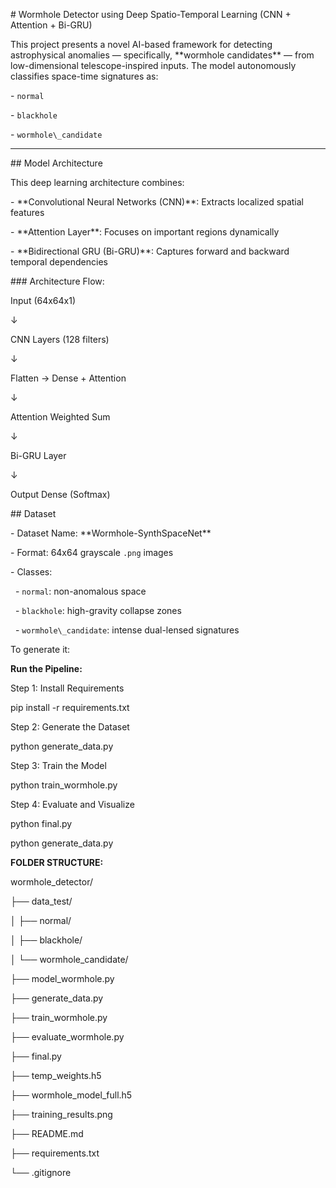 \# Wormhole Detector using Deep Spatio-Temporal Learning (CNN + Attention + Bi-GRU)



This project presents a novel AI-based framework for detecting astrophysical anomalies — specifically, \*\*wormhole candidates\*\* — from low-dimensional telescope-inspired inputs. The model autonomously classifies space-time signatures as:



\- `normal`

\- `blackhole`

\- `wormhole\_candidate`



---



\## Model Architecture



This deep learning architecture combines:



\- \*\*Convolutional Neural Networks (CNN)\*\*: Extracts localized spatial features

\- \*\*Attention Layer\*\*: Focuses on important regions dynamically

\- \*\*Bidirectional GRU (Bi-GRU)\*\*: Captures forward and backward temporal dependencies



\### Architecture Flow:

Input (64x64x1)

↓

CNN Layers (128 filters)

↓

Flatten → Dense + Attention

↓

Attention Weighted Sum

↓

Bi-GRU Layer

↓

Output Dense (Softmax)



\##  Dataset



\- Dataset Name: \*\*Wormhole-SynthSpaceNet\*\*

\- Format: 64x64 grayscale `.png` images

\- Classes:

&nbsp; - `normal`: non-anomalous space

&nbsp; - `blackhole`: high-gravity collapse zones

&nbsp; - `wormhole\_candidate`: intense dual-lensed signatures



To generate it:

**Run the Pipeline:**



Step 1: Install Requirements



pip install -r requirements.txt



Step 2: Generate the Dataset



python generate\_data.py



Step 3: Train the Model



python train\_wormhole.py



Step 4: Evaluate and Visualize



python final.py

python generate\_data.py





**FOLDER STRUCTURE:**



wormhole\_detector/

├── data\_test/

│   ├── normal/

│   ├── blackhole/

│   └── wormhole\_candidate/

├── model\_wormhole.py

├── generate\_data.py

├── train\_wormhole.py

├── evaluate\_wormhole.py

├── final.py

├── temp\_weights.h5

├── wormhole\_model\_full.h5

├── training\_results.png

├── README.md

├── requirements.txt

└── .gitignore






